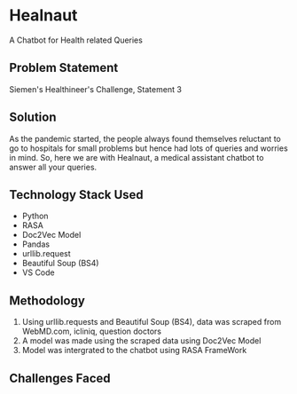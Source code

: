 # Healnaut
A Chatbot for Health related Queries

## Problem Statement
Siemen's Healthineer's Challenge, Statement 3

## Solution
As the pandemic started, the people always found themselves reluctant to go to hospitals for small problems but hence had lots of queries and worries in mind. So, here we are with Healnaut, a medical assistant chatbot to answer all your queries.

## Technology Stack Used
* Python
* RASA
* Doc2Vec Model
* Pandas
* urllib.request
* Beautiful Soup (BS4)
* VS Code

## Methodology
  1. Using urllib.requests and Beautiful Soup (BS4), data was scraped from WebMD.com, icliniq, question doctors
  2. A model was made using the scraped data using Doc2Vec Model
  3. Model was intergrated to the chatbot using RASA FrameWork
  
## Challenges Faced


